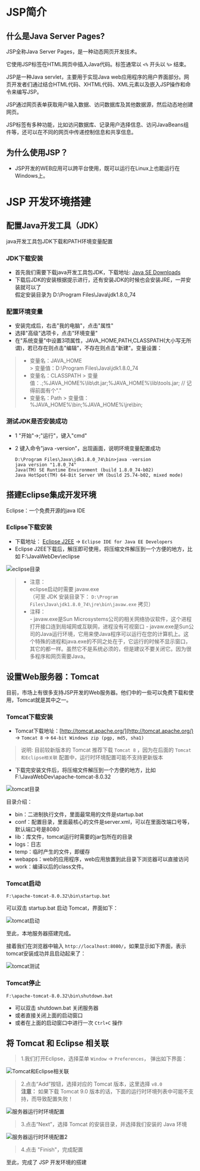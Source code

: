 # JSP简介

## 什么是Java Server Pages?
JSP全称Java Server Pages，是一种动态网页开发技术。

它使用JSP标签在HTML网页中插入Java代码。标签通常以 `<%` 开头以 `%>` 结束。

JSP是一种Java servlet，主要用于实现Java web应用程序的用户界面部分。网页开发者们通过结合HTML代码、XHTML代码、XML元素以及嵌入JSP操作和命令来编写JSP。

JSP通过网页表单获取用户输入数据、访问数据库及其他数据源，然后动态地创建网页。

JSP标签有多种功能，比如访问数据库、记录用户选择信息、访问JavaBeans组件等，还可以在不同的网页中传递控制信息和共享信息。

## 为什么使用JSP？

-	JSP开发的WEB应用可以跨平台使用，既可以运行在Linux上也能运行在Windows上。


# JSP 开发环境搭建

## 配置Java开发工具（JDK）
java开发工具包JDK下载和PATH环境变量配置

### JDK下载安装
-	首先我们需要下载java开发工具包JDK，下载地址: [Java SE Downloads](http://www.oracle.com/technetwork/java/javase/downloads/index.html)
-	下载后JDK的安装根据提示进行，还有安装JDK的时候也会安装JRE，一并安装就可以了  
假定安装目录为 D:\Program Files\Java\jdk1.8.0_74

### 配置环境变量
-	安装完成后，右击"我的电脑"，点击"属性"
-	选择"高级"选项卡，点击"环境变量"
-	在"系统变量"中设置3项属性，JAVA_HOME,PATH,CLASSPATH(大小写无所谓)，若已存在则点击"编辑"，不存在则点击"新建"。变量设置： 
> 
>   - 变量名：JAVA_HOME  
	> 变量值：D:\Program Files\Java\jdk1.8.0_74
>	- 变量名：CLASSPATH
	> 变量值：.;%JAVA_HOME%\lib\dt.jar;%JAVA_HOME%\lib\tools.jar; // 记得前面有个"."
>	- 变量名：Path
	> 变量值：%JAVA_HOME%\bin;%JAVA_HOME%\jre\bin;

### 测试JDK是否安装成功
-	1 "开始"->;"运行"，键入"cmd"
-	2 键入命令"java -version"，出现画面，说明环境变量配置成功

		D:\Program Files\Java\jdk1.8.0_74\bin>java -version
		java version "1.8.0_74"
		Java(TM) SE Runtime Environment (build 1.8.0_74-b02)
		Java HotSpot(TM) 64-Bit Server VM (build 25.74-b02, mixed mode)

## 搭建Eclipse集成开发环境

Eclipse：一个免费开源的java IDE

### Eclipse下载安装

-	下载地址： [Eclipse J2EE](http://www.eclipse.org/) -> `Eclipse IDE for Java EE Developers`
-	Eclipse J2EE下载后，解压即可使用，将压缩文件解压到一个方便的地方，比如 F:\JavaWebDev\eclipse

![eclipse目录](assets/eclipse-install.png)

> - 注意：  
> eclipse启动时需要 javaw.exe   
（可至 JDK 安装目录下： `D:\Program Files\Java\jdk1.8.0_74\jre\bin\javaw.exe` 拷贝）
> - 注释：  
	- javaw.exe是Sun Microsystems公司的相关网络协议软件，这个进程打开接口连到局域网或互联网，进程没有可视窗口 
	- javaw.exe是Sun公司的Java运行环境，它用来使Java程序可以运行在您的计算机上。这个特殊的进程和java.exe的不同之处在于，它运行的时候不显示窗口，其它的都一样。虽然它不是系统必须的，但是建议不要关闭它。因为很多程序和网页需要Java。


## 设置Web服务器：Tomcat
目前，市场上有很多支持JSP开发的Web服务器。他们中的一些可以免费下载和使用，Tomcat就是其中之一。

### Tomcat下载安装

-	Tomcat下载地址：[http://tomcat.apache.org/](http://tomcat.apache.org/) -> `Tomcat 8` -> `64-bit Windows zip (pgp, md5, sha1)`
> 说明: 目前较新版本的 Tomcat 推荐下载 `Tomcat 8` ，因为在后面的 `Tomcat和Eclipse相关联` 配置中，运行时环境配置可能不支持更新版本

-	下载完安装文件后，将压缩文件解压到一个方便的地方，比如 F:\JavaWebDev\apache-tomcat-8.0.32

![tomcat目录](assets/tomcat-install.png)

目录介绍：

- bin：二进制执行文件，里面最常用的文件是startup.bat
- conf：配置目录，里面最核心的文件是server.xml，可以在里面改端口号等，默认端口号是8080
- lib：库文件，tomcat运行时需要的jar包所在的目录
- logs：日志
- temp：临时产生的文件，即缓存
- webapps：web的应用程序，web应用放置到此目录下浏览器可以直接访问
- work：编译以后的class文件。

### Tomcat启动
 
	F:\apache-tomcat-8.0.32\bin\startup.bat

可以双击 startup.bat 启动 Tomcat，界面如下：

![tomcat启动](assets/tomcat-start.png)

至此，本地服务器搭建完成。

接着我们在浏览器中输入 `http://localhost:8080/`，如果显示如下界面，表示tomcat安装成功并且启动起来了：

![tomcat测试](assets/tomcat-start-test.png)

### Tomcat停止
	F:\apache-tomcat-8.0.32\bin\shutdown.bat

- 可以双击 shutdown.bat 关闭服务器
- 或者直接关闭上面的启动窗口
- 或者在上面的启动窗口中进行一次 `Ctrl+C` 操作

## 将 Tomcat 和 Eclipse 相关联

> 1.我们打开Eclipse，选择菜单 `Window` -> `Preferences`， 弹出如下界面：

![Tomcat和Eclipse相关联](assets/tomcat-eclipse-correlate.png)


> 2.点击“Add”按钮，选择对应的 Tomcat 版本，这里选择 `v8.0`  
> **注意：**
> 如果下载 Tomcat 9.0 版本的话，下面的运行时环境列表中可能不支持，而导致配置失败！

![服务器运行时环境配置](assets/eclipse-config-server-runtime-environment.png)

> 3.点击“Next”，选择 Tomcat 的安装目录，并选择我们安装的 Java 环境

![服务器运行时环境配置2](assets/eclipse-config-server-runtime-environment2.png)

> 4.点击 "Finish"，完成配置

至此，完成了 JSP 开发环境的搭建